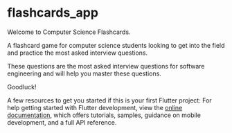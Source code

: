 # flashcards_app

Welcome to Computer Science Flashcards.

A flashcard game for computer science students looking to get into the field and practice
the most asked interview questions.

These questions are the most asked interview questions for software engineering and will help you
master these questions.

Goodluck!

A few resources to get you started if this is your first Flutter project:
For help getting started with Flutter development, view the
[online documentation](https://docs.flutter.dev/), which offers tutorials,
samples, guidance on mobile development, and a full API reference.
